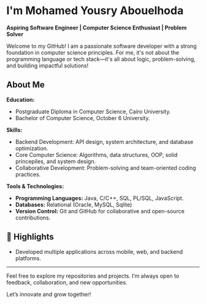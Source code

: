 # I'm Mohamed Yousry Abouelhoda  

**Aspiring Software Engineer | Computer Science Enthusiast | Problem Solver**  

Welcome to my GitHub! I am a passionate software developer with a strong foundation in computer science principles. For me, it's not about the programming language or tech stack—it's all about logic, problem-solving, and building impactful solutions!

About Me  
---
**Education:**
- Postgraduate Diploma in Computer Science, Cairo University.
- Bachelor of Computer Science, October 6 University.

**Skills:**  
- Backend Development: API design, system architecture, and database optimization.  
- Core Computer Science: Algorithms, data structures, OOP, solid princepiles, and system design.  
- Collaborative Development: Problem-solving and team-oriented coding practices.  

**Tools & Technologies:**
- **Programming Languages:** Java, C/C++, SQL, PL/SQL, JavaScript.
- **Databases:** Relational (Oracle, MySQL, Sqlite)
- **Version Control:** Git and GitHub for collaborative and open-source contributions.

## 🌟 Highlights  
- Developed multiple applications across mobile, web, and backend platforms.  

---
Feel free to explore my repositories and projects. I’m always open to feedback, collaboration, and new opportunities.

Let’s innovate and grow together!
